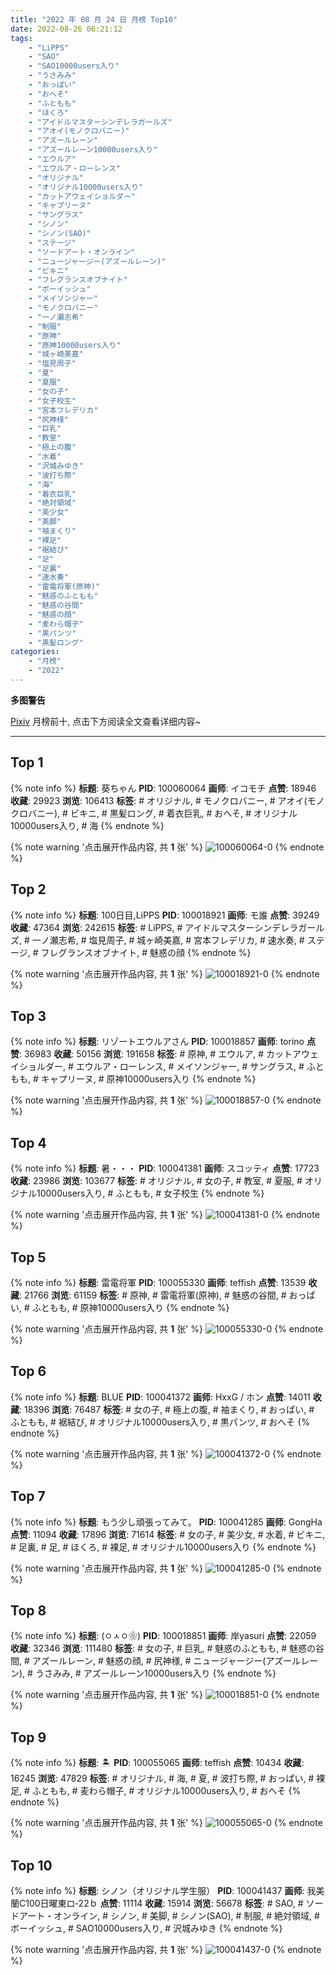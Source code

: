 ```yaml
---
title: "2022 年 08 月 24 日 月榜 Top10"
date: 2022-08-26 06:21:12
tags:
    - "LiPPS"
    - "SAO"
    - "SAO10000users入り"
    - "うさみみ"
    - "おっぱい"
    - "おへそ"
    - "ふともも"
    - "ほくろ"
    - "アイドルマスターシンデレラガールズ"
    - "アオイ(モノクロバニー)"
    - "アズールレーン"
    - "アズールレーン10000users入り"
    - "エウルア"
    - "エウルア・ローレンス"
    - "オリジナル"
    - "オリジナル10000users入り"
    - "カットアウェイショルダー"
    - "キャプリーヌ"
    - "サングラス"
    - "シノン"
    - "シノン(SAO)"
    - "ステージ"
    - "ソードアート・オンライン"
    - "ニュージャージー(アズールレーン)"
    - "ビキニ"
    - "フレグランスオブナイト"
    - "ボーイッシュ"
    - "メイソンジャー"
    - "モノクロバニー"
    - "一ノ瀬志希"
    - "制服"
    - "原神"
    - "原神10000users入り"
    - "城ヶ崎美嘉"
    - "塩見周子"
    - "夏"
    - "夏服"
    - "女の子"
    - "女子校生"
    - "宮本フレデリカ"
    - "尻神様"
    - "巨乳"
    - "教室"
    - "極上の腹"
    - "水着"
    - "沢城みゆき"
    - "波打ち際"
    - "海"
    - "着衣巨乳"
    - "絶対領域"
    - "美少女"
    - "美脚"
    - "袖まくり"
    - "裸足"
    - "裾結び"
    - "足"
    - "足裏"
    - "速水奏"
    - "雷電将軍(原神)"
    - "魅惑のふともも"
    - "魅惑の谷間"
    - "魅惑の顔"
    - "麦わら帽子"
    - "黒パンツ"
    - "黒髪ロング"
categories:
    - "月榜"
    - "2022"
---
```


<i class="fa fa-triangle-exclamation"></i>**多图警告**<i class="fa fa-triangle-exclamation"></i>

[Pixiv](https://www.pixiv.net/) 月榜前十, 点击下方阅读全文查看详细内容~

<!-- more -->

---

## Top 1

{% note info %}
**标题**: 葵ちゃん
**PID**: 100060064 **画师**: イコモチ
**点赞**: 18946 **收藏**: 29923 **浏览**: 106413
**标签**: # オリジナル, # モノクロバニー, # アオイ(モノクロバニー), # ビキニ, # 黒髪ロング, # 着衣巨乳, # おへそ, # オリジナル10000users入り, # 海
{% endnote %}

{% note warning '点击展开作品内容, 共 **1** 张' %}
![100060064-0](https://i.pixiv.re/img-original/img/2022/07/28/21/31/06/100060064_p0.png)
{% endnote %}

## Top 2

{% note info %}
**标题**: 100日目,LiPPS
**PID**: 100018921 **画师**: モ誰
**点赞**: 39249 **收藏**: 47364 **浏览**: 242615
**标签**: # LiPPS, # アイドルマスターシンデレラガールズ, # 一ノ瀬志希, # 塩見周子, # 城ヶ崎美嘉, # 宮本フレデリカ, # 速水奏, # ステージ, # フレグランスオブナイト, # 魅惑の顔
{% endnote %}

{% note warning '点击展开作品内容, 共 **1** 张' %}
![100018921-0](https://i.pixiv.re/img-original/img/2022/07/27/00/00/56/100018921_p0.jpg)
{% endnote %}

## Top 3

{% note info %}
**标题**: リゾートエウルアさん
**PID**: 100018857 **画师**: torino
**点赞**: 36983 **收藏**: 50156 **浏览**: 191658
**标签**: # 原神, # エウルア, # カットアウェイショルダー, # エウルア・ローレンス, # メイソンジャー, # サングラス, # ふともも, # キャプリーヌ, # 原神10000users入り
{% endnote %}

{% note warning '点击展开作品内容, 共 **1** 张' %}
![100018857-0](https://i.pixiv.re/img-original/img/2022/07/27/00/00/15/100018857_p0.jpg)
{% endnote %}

## Top 4

{% note info %}
**标题**: 暑・・・
**PID**: 100041381 **画师**: スコッティ
**点赞**: 17723 **收藏**: 23986 **浏览**: 103677
**标签**: # オリジナル, # 女の子, # 教室, # 夏服, # オリジナル10000users入り, # ふともも, # 女子校生
{% endnote %}

{% note warning '点击展开作品内容, 共 **1** 张' %}
![100041381-0](https://i.pixiv.re/img-original/img/2022/07/28/00/01/27/100041381_p0.jpg)
{% endnote %}

## Top 5

{% note info %}
**标题**: 雷電将軍
**PID**: 100055330 **画师**: teffish
**点赞**: 13539 **收藏**: 21766 **浏览**: 61159
**标签**: # 原神, # 雷電将軍(原神), # 魅惑の谷間, # おっぱい, # ふともも, # 原神10000users入り
{% endnote %}

{% note warning '点击展开作品内容, 共 **1** 张' %}
![100055330-0](https://i.pixiv.re/img-original/img/2022/07/28/17/51/56/100055330_p0.jpg)
{% endnote %}

## Top 6

{% note info %}
**标题**: BLUE
**PID**: 100041372 **画师**: HxxG / ホン
**点赞**: 14011 **收藏**: 18396 **浏览**: 76487
**标签**: # 女の子, # 極上の腹, # 袖まくり, # おっぱい, # ふともも, # 裾結び, # オリジナル10000users入り, # 黒パンツ, # おへそ
{% endnote %}

{% note warning '点击展开作品内容, 共 **1** 张' %}
![100041372-0](https://i.pixiv.re/img-original/img/2022/07/28/00/01/21/100041372_p0.png)
{% endnote %}

## Top 7

{% note info %}
**标题**: もう少し頑張ってみて。
**PID**: 100041285 **画师**: GongHa
**点赞**: 11094 **收藏**: 17896 **浏览**: 71614
**标签**: # 女の子, # 美少女, # 水着, # ビキニ, # 足裏, # 足, # ほくろ, # 裸足, # オリジナル10000users入り
{% endnote %}

{% note warning '点击展开作品内容, 共 **1** 张' %}
![100041285-0](https://i.pixiv.re/img-original/img/2022/07/28/00/00/17/100041285_p0.jpg)
{% endnote %}

## Top 8

{% note info %}
**标题**: (ㅇㅅㅇ❀)
**PID**: 100018851 **画师**: 岸yasuri
**点赞**: 22059 **收藏**: 32346 **浏览**: 111480
**标签**: # 女の子, # 巨乳, # 魅惑のふともも, # 魅惑の谷間, # アズールレーン, # 魅惑の顔, # 尻神様, # ニュージャージー(アズールレーン), # うさみみ, # アズールレーン10000users入り
{% endnote %}

{% note warning '点击展开作品内容, 共 **1** 张' %}
![100018851-0](https://i.pixiv.re/img-original/img/2022/07/28/10/32/03/100018851_p0.png)
{% endnote %}

## Top 9

{% note info %}
**标题**: 🏝
**PID**: 100055065 **画师**: teffish
**点赞**: 10434 **收藏**: 16245 **浏览**: 47829
**标签**: # オリジナル, # 海, # 夏, # 波打ち際, # おっぱい, # 裸足, # ふともも, # 麦わら帽子, # オリジナル10000users入り, # おへそ
{% endnote %}

{% note warning '点击展开作品内容, 共 **1** 张' %}
![100055065-0](https://i.pixiv.re/img-original/img/2022/07/28/17/37/20/100055065_p0.jpg)
{% endnote %}

## Top 10

{% note info %}
**标题**: シノン（オリジナル学生服）
**PID**: 100041437 **画师**: 我美蘭C100日曜東ロ‐22ｂ
**点赞**: 11114 **收藏**: 15914 **浏览**: 56678
**标签**: # SAO, # ソードアート・オンライン, # シノン, # 美脚, # シノン(SAO), # 制服, # 絶対領域, # ボーイッシュ, # SAO10000users入り, # 沢城みゆき
{% endnote %}

{% note warning '点击展开作品内容, 共 **1** 张' %}
![100041437-0](https://i.pixiv.re/img-original/img/2022/07/28/00/01/59/100041437_p0.jpg)
{% endnote %}
